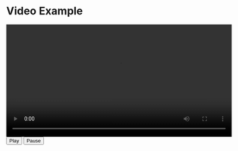 
<!DOCTYPE html>
<html lang="en">
<head>
  <meta charset="UTF-8">
  <meta name="viewport" content="width=device-width, initial-scale=1.0">
  <title>Video Example</title>
</head>
<body>
  <h1>Video Example</h1>

  <!-- Video element -->
  <video id="myVideo" width="600" controls>
    <source src="333923407231242244.mp4" type="video/mp4">
    Your browser does not support the video tag.
  </video>

  <!-- Buttons to control the video -->
  <br>
  <button onclick="playVideo()">Play</button>
  <button onclick="pauseVideo()">Pause</button>

  <script>
    // Get the video element
    const video = document.getElementById('myVideo');

    // Function to play the video
    function playVideo() {
      video.play();
    }

    // Function to pause the video
    function pauseVideo() {
      video.pause();
    }
  </script>
</body>
</html>
